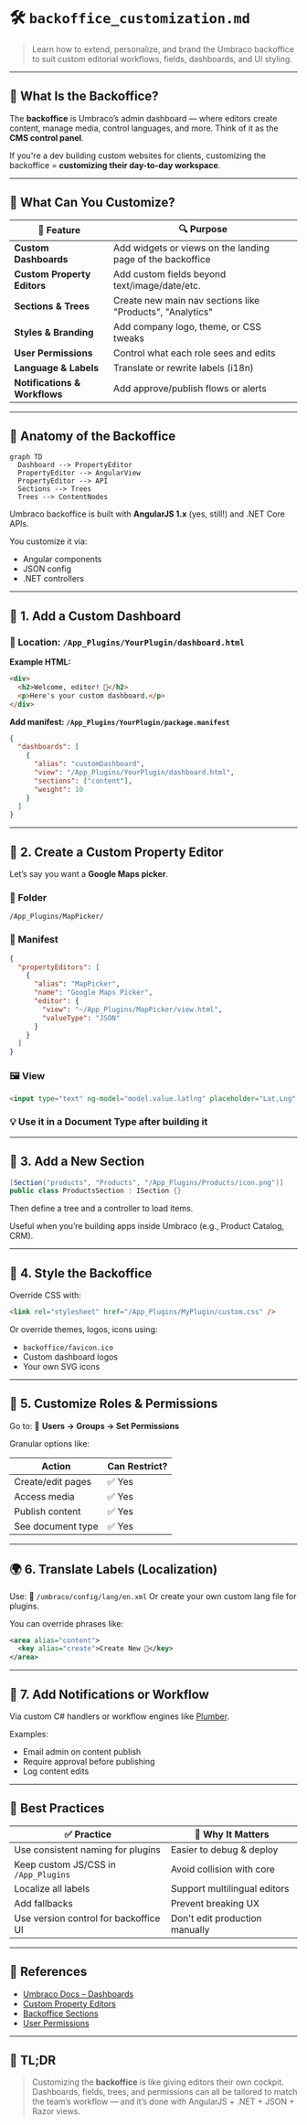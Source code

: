 # 🛠️ `backoffice_customization.md`

> Learn how to extend, personalize, and brand the Umbraco backoffice to suit custom editorial workflows, fields, dashboards, and UI styling.

---

## 🧠 What Is the Backoffice?

The **backoffice** is Umbraco’s admin dashboard — where editors create content, manage media, control languages, and more. Think of it as the **CMS control panel**.

If you're a dev building custom websites for clients, customizing the backoffice = **customizing their day-to-day workspace**.

---

## 🧩 What Can You Customize?

| 🔧 Feature                    | 🔍 Purpose                                                 |
| ----------------------------- | ---------------------------------------------------------- |
| **Custom Dashboards**         | Add widgets or views on the landing page of the backoffice |
| **Custom Property Editors**   | Add custom fields beyond text/image/date/etc.              |
| **Sections & Trees**          | Create new main nav sections like "Products", "Analytics"  |
| **Styles & Branding**         | Add company logo, theme, or CSS tweaks                     |
| **User Permissions**          | Control what each role sees and edits                      |
| **Language & Labels**         | Translate or rewrite labels (i18n)                         |
| **Notifications & Workflows** | Add approve/publish flows or alerts                        |

---

## 🧱 Anatomy of the Backoffice

```mermaid
graph TD
  Dashboard --> PropertyEditor
  PropertyEditor --> AngularView
  PropertyEditor --> API
  Sections --> Trees
  Trees --> ContentNodes
```

Umbraco backoffice is built with **AngularJS 1.x** (yes, still!) and .NET Core APIs.

You customize it via:

- Angular components
- JSON config
- .NET controllers

---

## 🧰 1. Add a Custom Dashboard

### 📍 Location: `/App_Plugins/YourPlugin/dashboard.html`

**Example HTML:**

```html
<div>
  <h2>Welcome, editor! 🎉</h2>
  <p>Here's your custom dashboard.</p>
</div>
```

**Add manifest: `/App_Plugins/YourPlugin/package.manifest`**

```json
{
  "dashboards": [
    {
      "alias": "customDashboard",
      "view": "/App_Plugins/YourPlugin/dashboard.html",
      "sections": ["content"],
      "weight": 10
    }
  ]
}
```

---

## 🧰 2. Create a Custom Property Editor

Let’s say you want a **Google Maps picker**.

### 📁 Folder

`/App_Plugins/MapPicker/`

### 📝 Manifest

```json
{
  "propertyEditors": [
    {
      "alias": "MapPicker",
      "name": "Google Maps Picker",
      "editor": {
        "view": "~/App_Plugins/MapPicker/view.html",
        "valueType": "JSON"
      }
    }
  ]
}
```

### 🖼️ View

```html
<input type="text" ng-model="model.value.latlng" placeholder="Lat,Lng" />
```

### 💡 Use it in a Document Type after building it

---

## 🧰 3. Add a New Section

```csharp
[Section("products", "Products", "/App_Plugins/Products/icon.png")]
public class ProductsSection : ISection {}
```

Then define a tree and a controller to load items.

Useful when you’re building apps inside Umbraco (e.g., Product Catalog, CRM).

---

## 🎨 4. Style the Backoffice

Override CSS with:

```html
<link rel="stylesheet" href="/App_Plugins/MyPlugin/custom.css" />
```

Or override themes, logos, icons using:

- `backoffice/favicon.ico`
- Custom dashboard logos
- Your own SVG icons

---

## 👥 5. Customize Roles & Permissions

Go to:
📍 **Users → Groups → Set Permissions**

Granular options like:

| Action            | Can Restrict? |
| ----------------- | ------------- |
| Create/edit pages | ✅ Yes        |
| Access media      | ✅ Yes        |
| Publish content   | ✅ Yes        |
| See document type | ✅ Yes        |

---

## 🌍 6. Translate Labels (Localization)

Use:
📁 `/umbraco/config/lang/en.xml`
Or create your own custom lang file for plugins.

You can override phrases like:

```xml
<area alias="content">
  <key alias="create">Create New 🤖</key>
</area>
```

---

## 🔔 7. Add Notifications or Workflow

Via custom C# handlers or workflow engines like [Plumber](https://our.umbraco.com/packages/backoffice-extensions/plumber/).

Examples:

- Email admin on content publish
- Require approval before publishing
- Log content edits

---

## 🧪 Best Practices

| ✅ Practice                           | 💬 Why It Matters              |
| ------------------------------------- | ------------------------------ |
| Use consistent naming for plugins     | Easier to debug & deploy       |
| Keep custom JS/CSS in `/App_Plugins`  | Avoid collision with core      |
| Localize all labels                   | Support multilingual editors   |
| Add fallbacks                         | Prevent breaking UX            |
| Use version control for backoffice UI | Don't edit production manually |

---

## 🔗 References

- [Umbraco Docs – Dashboards](https://docs.umbraco.com/umbraco-cms/extending/dashboards/)
- [Custom Property Editors](https://docs.umbraco.com/umbraco-cms/extending/property-editors/)
- [Backoffice Sections](https://docs.umbraco.com/umbraco-cms/extending/sections/)
- [User Permissions](https://docs.umbraco.com/umbraco-cms/fundamentals/users/permissions)

---

## 🧠 TL;DR

> Customizing the **backoffice** is like giving editors their own cockpit. Dashboards, fields, trees, and permissions can all be tailored to match the team’s workflow — and it’s done with AngularJS + .NET + JSON + Razor views.
